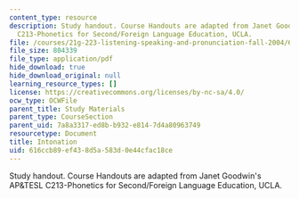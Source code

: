 ```yaml
---
content_type: resource
description: Study handout. Course Handouts are adapted from Janet Goodwin's AP&TESL
  C213-Phonetics for Second/Foreign Language Education, UCLA.
file: /courses/21g-223-listening-speaking-and-pronunciation-fall-2004/616ccb89ef438d5a583d0e44cfac18ce_MIT21G_223F04_intonation1.pdf
file_size: 804339
file_type: application/pdf
hide_download: true
hide_download_original: null
learning_resource_types: []
license: https://creativecommons.org/licenses/by-nc-sa/4.0/
ocw_type: OCWFile
parent_title: Study Materials
parent_type: CourseSection
parent_uid: 7a8a3317-ed8b-b932-e814-7d4a80963749
resourcetype: Document
title: Intonation
uid: 616ccb89-ef43-8d5a-583d-0e44cfac18ce
---
```

Study handout. Course Handouts are adapted from Janet Goodwin's AP&TESL C213-Phonetics for Second/Foreign Language Education, UCLA.